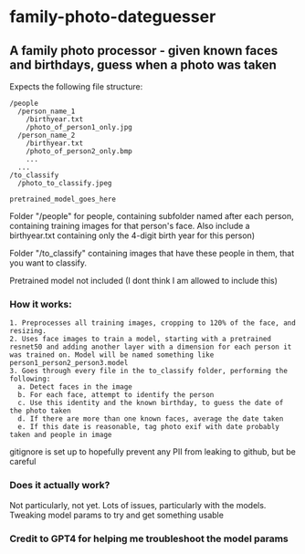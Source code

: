 # family-photo-dateguesser

## A family photo processor - given known faces and birthdays, guess when a photo was taken

Expects the following file structure:

```
/people
  /person_name_1
    /birthyear.txt
    /photo_of_person1_only.jpg
  /person_name_2
    /birthyear.txt
    /photo_of_person2_only.bmp
    ...
  ...
/to_classify
  /photo_to_classify.jpeg
  
pretrained_model_goes_here
```

Folder "/people" for people, containing subfolder named after each person, containing training images for that person's face. Also include a birthyear.txt containing only the 4-digit birth year for this person)

Folder "/to_classify" containing images that have these people in them, that you want to classify.

Pretrained model not included (I dont think I am allowed to include this)

### How it works:
```
1. Preprocesses all training images, cropping to 120% of the face, and resizing. 
2. Uses face images to train a model, starting with a pretrained resnet50 and adding another layer with a dimension for each person it was trained on. Model will be named something like person1_person2_person3.model
3. Goes through every file in the to_classify folder, performing the following:
  a. Detect faces in the image
  b. For each face, attempt to identify the person
  c. Use this identity and the known birthday, to guess the date of the photo taken
  d. If there are more than one known faces, average the date taken
  e. If this date is reasonable, tag photo exif with date probably taken and people in image
  ```
  
gitignore is set up to hopefully prevent any PII from leaking to github, but be careful
  
### Does it actually work?
Not particularly, not yet. Lots of issues, particularly with the models. Tweaking model params to try and get something usable

### Credit to GPT4 for helping me troubleshoot the model params
